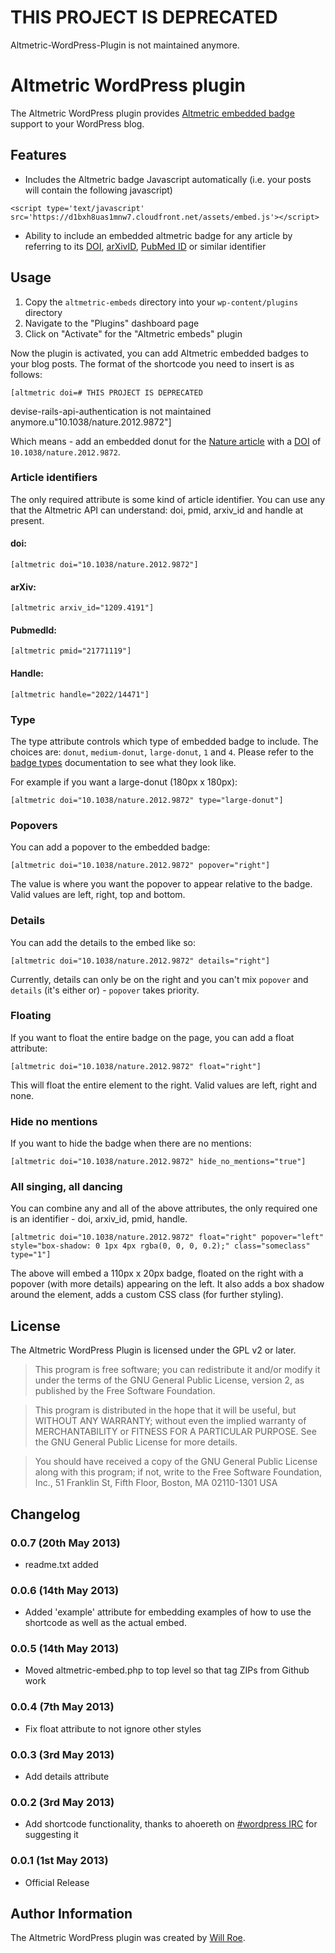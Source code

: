 # THIS PROJECT IS DEPRECATED

Altmetric-WordPress-Plugin is not maintained anymore.

# Altmetric WordPress plugin

The Altmetric WordPress plugin provides [Altmetric embedded
badge](http://api.altmetric.com/embeds.html) support to
your WordPress blog.

## Features

* Includes the Altmetric badge Javascript automatically (i.e. your posts will contain the following javascript)

<pre><code>&lt;script type='text/javascript' src='https://d1bxh8uas1mnw7.cloudfront.net/assets/embed.js'&gt;&lt;/script&gt;</code></pre>

* Ability to include an embedded altmetric badge for any article by referring to
  its [DOI](http://en.wikipedia.org/wiki/Digital_object_identifier), [arXivID](http://arxiv.org/help/arxiv_identifier),
  [PubMed ID](http://www.ncbi.nlm.nih.gov/pmc/pmctopmid/) or similar identifier

## Usage

1. Copy the `altmetric-embeds` directory into your `wp-content/plugins` directory
1. Navigate to the "Plugins" dashboard page
1. Click on "Activate" for the "Altmetric embeds" plugin

Now the plugin is activated, you can add Altmetric embedded badges to your blog
posts. The format of the shortcode you need to insert is as follows:

    [altmetric doi=# THIS PROJECT IS DEPRECATED
devise-rails-api-authentication is not maintained anymore.u"10.1038/nature.2012.9872"]

Which means - add an embedded donut for the [Nature article](http://dx.doi.org/10.1038/nature.2012.9872)
with a [DOI](http://en.wikipedia.org/wiki/Digital_object_identifier) of `10.1038/nature.2012.9872`.

### Article identifiers

The only required attribute is some kind of article identifier. You can use any that
the Altmetric API can understand: doi, pmid, arxiv_id and handle at present.

#### doi:

    [altmetric doi="10.1038/nature.2012.9872"]

#### arXiv:

    [altmetric arxiv_id="1209.4191"]

#### PubmedId:

    [altmetric pmid="21771119"]

#### Handle:

    [altmetric handle="2022/14471"]

### Type

The type attribute controls which type of embedded badge to include. The choices are: `donut`, `medium-donut`, `large-donut`, `1` and `4`.
Please refer to the [badge types](http://api.altmetric.com/embeds.html#badge-types) documentation to see what they look like.

For example if you want a large-donut (180px x 180px):

    [altmetric doi="10.1038/nature.2012.9872" type="large-donut"]

### Popovers

You can add a popover to the embedded badge:

    [altmetric doi="10.1038/nature.2012.9872" popover="right"]

The value is where you want the popover to appear relative to the badge.
Valid values are left, right, top and bottom.

### Details

You can add the details to the embed like so:

    [altmetric doi="10.1038/nature.2012.9872" details="right"]

Currently, details can only be on the right and you can't mix `popover` and `details` (it's either or) - `popover`
takes priority.

### Floating

If you want to float the entire badge on the page, you can add a float attribute:

    [altmetric doi="10.1038/nature.2012.9872" float="right"]

This will float the entire element to the right. Valid values are left, right and none.

### Hide no mentions

If you want to hide the badge when there are no mentions:

    [altmetric doi="10.1038/nature.2012.9872" hide_no_mentions="true"]

### All singing, all dancing

You can combine any and all of the above attributes, the only required one is an identifier -
doi, arxiv_id, pmid, handle.

    [altmetric doi="10.1038/nature.2012.9872" float="right" popover="left" style="box-shadow: 0 1px 4px rgba(0, 0, 0, 0.2);" class="someclass" type="1"]

The above will embed a 110px x 20px badge, floated on the right with a popover (with more details)
appearing on the left. It also adds a box shadow around the element, adds a custom CSS class
(for further styling).

## License

The Altmetric WordPress Plugin is licensed under the GPL v2 or later.

> This program is free software; you can redistribute it and/or modify
it under the terms of the GNU General Public License, version 2, as
published by the Free Software Foundation.

> This program is distributed in the hope that it will be useful,
but WITHOUT ANY WARRANTY; without even the implied warranty of
MERCHANTABILITY or FITNESS FOR A PARTICULAR PURPOSE.  See the
GNU General Public License for more details.

> You should have received a copy of the GNU General Public License
along with this program; if not, write to the Free Software
Foundation, Inc., 51 Franklin St, Fifth Floor, Boston, MA  02110-1301  USA

## Changelog

### 0.0.7 (20th May 2013)

* readme.txt added

### 0.0.6 (14th May 2013)

* Added 'example' attribute for embedding examples of how to use the shortcode
  as well as the actual embed.

### 0.0.5 (14th May 2013)

* Moved altmetric-embed.php to top level so that tag ZIPs from Github work

### 0.0.4 (7th May 2013)

* Fix float attribute to not ignore other styles

### 0.0.3 (3rd May 2013)

* Add details attribute

### 0.0.2 (3rd May 2013)

* Add shortcode functionality, thanks to ahoereth on [#wordpress IRC](http://codex.wordpress.org/IRC) for suggesting it

### 0.0.1 (1st May 2013)

* Official Release

## Author Information

The Altmetric WordPress plugin was created by [Will
Roe](http://www.digital-science.com/people/william-roe).
